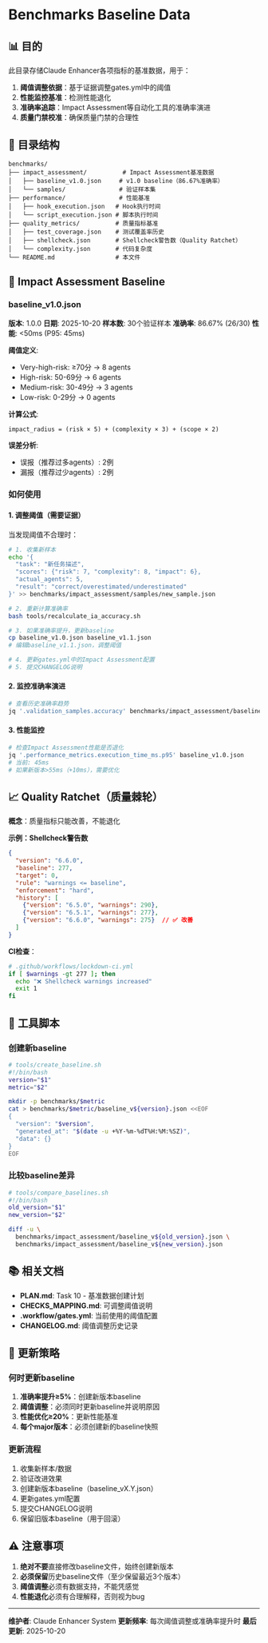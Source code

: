 # Benchmarks Baseline Data

## 📊 目的

此目录存储Claude Enhancer各项指标的基准数据，用于：
1. **阈值调整依据**：基于证据调整gates.yml中的阈值
2. **性能监控基准**：检测性能退化
3. **准确率追踪**：Impact Assessment等自动化工具的准确率演进
4. **质量门禁校准**：确保质量门禁的合理性

## 📁 目录结构

```
benchmarks/
├── impact_assessment/          # Impact Assessment基准数据
│   ├── baseline_v1.0.json     # v1.0 baseline（86.67%准确率）
│   └── samples/               # 验证样本集
├── performance/               # 性能基准
│   ├── hook_execution.json   # Hook执行时间
│   └── script_execution.json # 脚本执行时间
├── quality_metrics/          # 质量指标基准
│   ├── test_coverage.json    # 测试覆盖率历史
│   ├── shellcheck.json       # Shellcheck警告数（Quality Ratchet）
│   └── complexity.json       # 代码复杂度
└── README.md                 # 本文件
```

## 🎯 Impact Assessment Baseline

### baseline_v1.0.json

**版本**: 1.0.0
**日期**: 2025-10-20
**样本数**: 30个验证样本
**准确率**: 86.67% (26/30)
**性能**: <50ms (P95: 45ms)

**阈值定义**:
- Very-high-risk: ≥70分 → 8 agents
- High-risk: 50-69分 → 6 agents
- Medium-risk: 30-49分 → 3 agents
- Low-risk: 0-29分 → 0 agents

**计算公式**:
```
impact_radius = (risk × 5) + (complexity × 3) + (scope × 2)
```

**误差分析**:
- 误报（推荐过多agents）: 2例
- 漏报（推荐过少agents）: 2例

### 如何使用

#### 1. 调整阈值（需要证据）

当发现阈值不合理时：

```bash
# 1. 收集新样本
echo '{
  "task": "新任务描述",
  "scores": {"risk": 7, "complexity": 8, "impact": 6},
  "actual_agents": 5,
  "result": "correct/overestimated/underestimated"
}' >> benchmarks/impact_assessment/samples/new_sample.json

# 2. 重新计算准确率
bash tools/recalculate_ia_accuracy.sh

# 3. 如果准确率提升，更新baseline
cp baseline_v1.0.json baseline_v1.1.json
# 编辑baseline_v1.1.json，调整阈值

# 4. 更新gates.yml中的Impact Assessment配置
# 5. 提交CHANGELOG说明
```

#### 2. 监控准确率演进

```bash
# 查看历史准确率趋势
jq '.validation_samples.accuracy' benchmarks/impact_assessment/baseline_v*.json
```

#### 3. 性能监控

```bash
# 检查Impact Assessment性能是否退化
jq '.performance_metrics.execution_time_ms.p95' baseline_v1.0.json
# 当前: 45ms
# 如果新版本>55ms（+10ms），需要优化
```

## 📈 Quality Ratchet（质量棘轮）

**概念**：质量指标只能改善，不能退化

**示例：Shellcheck警告数**

```json
{
  "version": "6.6.0",
  "baseline": 277,
  "target": 0,
  "rule": "warnings <= baseline",
  "enforcement": "hard",
  "history": [
    {"version": "6.5.0", "warnings": 290},
    {"version": "6.5.1", "warnings": 277},
    {"version": "6.6.0", "warnings": 275}  // ✅ 改善
  ]
}
```

**CI检查**：
```bash
# .github/workflows/lockdown-ci.yml
if [ $warnings -gt 277 ]; then
  echo "❌ Shellcheck warnings increased"
  exit 1
fi
```

## 🔧 工具脚本

### 创建新baseline

```bash
# tools/create_baseline.sh
#!/bin/bash
version="$1"
metric="$2"

mkdir -p benchmarks/$metric
cat > benchmarks/$metric/baseline_v${version}.json <<EOF
{
  "version": "$version",
  "generated_at": "$(date -u +%Y-%m-%dT%H:%M:%SZ)",
  "data": {}
}
EOF
```

### 比较baseline差异

```bash
# tools/compare_baselines.sh
#!/bin/bash
old_version="$1"
new_version="$2"

diff -u \
  benchmarks/impact_assessment/baseline_v${old_version}.json \
  benchmarks/impact_assessment/baseline_v${new_version}.json
```

## 📚 相关文档

- **PLAN.md**: Task 10 - 基准数据创建计划
- **CHECKS_MAPPING.md**: 可调整阈值说明
- **.workflow/gates.yml**: 当前使用的阈值配置
- **CHANGELOG.md**: 阈值调整历史记录

## 🔄 更新策略

### 何时更新baseline

1. **准确率提升≥5%**：创建新版本baseline
2. **阈值调整**：必须同时更新baseline并说明原因
3. **性能优化≥20%**：更新性能基准
4. **每个major版本**：必须创建新的baseline快照

### 更新流程

1. 收集新样本/数据
2. 验证改进效果
3. 创建新版本baseline（baseline_vX.Y.json）
4. 更新gates.yml配置
5. 提交CHANGELOG说明
6. 保留旧版本baseline（用于回滚）

## ⚠️  注意事项

1. **绝对不要**直接修改baseline文件，始终创建新版本
2. **必须保留**历史baseline文件（至少保留最近3个版本）
3. **阈值调整**必须有数据支持，不能凭感觉
4. **性能退化**必须有合理解释，否则视为bug

---

**维护者**: Claude Enhancer System
**更新频率**: 每次阈值调整或准确率提升时
**最后更新**: 2025-10-20
